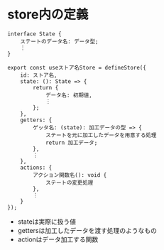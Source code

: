 # store内の定義

```
interface State {
    ステートのデータ名: データ型;
    ⋮
}

export const useストア名Store = defineStore({
    id: ストア名,
    state: (): State => {
        return {
            データ名: 初期値,
            ⋮
        };
    },
    getters: {
        ゲッタ名: (state): 加工データの型 => {
            ステートを元に加工したデータを用意する処理
            return 加工データ;
        },
        ⋮
    },
    actions: {
        アクション関数名(): void {
            ステートの変更処理
        },
        ⋮
    }
});
```

- stateは実際に扱う値
- gettersは加工したデータを渡す処理のようなもの
- actionはデータ加工する関数
